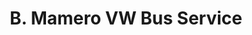 ---
title: "B. Mamero VW Bus Service"
url: /hollenstedt/b-mamero-vw-bus-service/
shop: Autowerkstatt
---